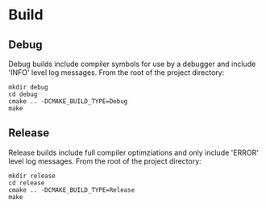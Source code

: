 # Build

## Debug
Debug builds include compiler symbols for use by a debugger and include 'INFO' level log messages. From the root of the project directory:
```
mkdir debug
cd debug
cmake .. -DCMAKE_BUILD_TYPE=Debug
make
```

## Release
Release builds include full compiler optimziations and only include 'ERROR' level log messages. From the root of the project directory:
```
mkdir release
cd release
cmake .. -DCMAKE_BUILD_TYPE=Release
make
```